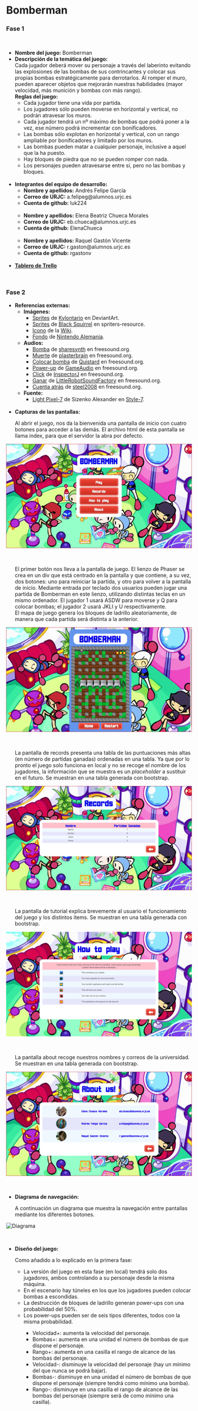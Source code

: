 # Bomberman

### Fase 1
<br>
<ul>
  <li><b>Nombre del juego:</b> Bomberman </li>
  <li><b>Descripción de la temática del juego:</b>
     <br>
     Cada jugador deberá mover su personaje a través del laberinto evitando las explosiones de las bombas de sus contrincantes y colocar  sus propias bombas estratégicamente para derrotarlos. Al romper el muro, pueden aparecer objetos que mejorarán nuestras habilidades (mayor velocidad, más munición y bombas con más rango).
     <br>
     <b>Reglas del juego:</b>
     <ul>
        <li>Cada jugador tiene una vida por partida.</li>
        <li>Los jugadores sólo pueden moverse en horizontal y vertical, no podrán atravesar los muros.</li>
        <li>Cada jugador tendrá un nº máximo de bombas que podrá poner a la vez, ese número podrá incrementar con bonificadores.</li>
        <li>Las bombas sólo explotan en horizontal y vertical, con un rango ampliable por bonificadores y limitado por los muros.</li>
        <li>Las bombas pueden matar a cualquier personaje, inclusive a aquel que la ha puesto.</li>
        <li>Hay bloques de piedra que no se pueden romper con nada.</li>
        <li>Los personajes pueden atravesarse entre sí, pero no las bombas y bloques.</li>
   </ul>
   <br>
  </li>
    
  <li><b>Integrantes del equipo de desarrollo:</b>
  <ul>
    <li><b>Nombre y apellidos:</b> Andrés Felipe García</li>
    <li><b>Correo de URJC:</b>  a.felipeg@alumnos.urjc.es</li>
    <li><b>Cuenta de github:</b> luk224</li>
  </ul>
  <br>
  <ul>
    <li><b>Nombre y apellidos:</b> Elena Beatriz Chueca Morales</li>
    <li><b>Correo de URJC:</b> eb.chueca@alumnos.urjc.es</li>
    <li><b>Cuenta de github:</b> ElenaChueca</li>
  </ul>
  <br>
  <ul>
    <li><b>Nombre y apellidos:</b> Raquel Gastón Vicente</li>
    <li><b>Correo de URJC:</b> r.gaston@alumnos.urjc.es</li>
    <li><b>Cuenta de github:</b> rgastonv</li>
  </ul>
  
  <br>
  <li><b><a href="http://trello.com/b/Pxu6exQQ/juegos-en-red">Tablero de Trello</a></b></li>
  
</ul>
<br>

  ### Fase 2
<ul>
  <li><b>Referencias externas:</b>
  <br>
  <ul>
    <li><b>Imágenes:</b>
      <ul>
        <li><a href="https://www.deviantart.com/art/3D-Bomberman-Custom-Sheet-127714831">Sprites</a> de <a href="https://kylontario.deviantart.com/">Kylontario</a> en DeviantArt.
        </li>
        <li><a href="https://www.spriters-resource.com/pc_computer/atomicbomberman/sheet/9768/">Sprites</a> de <a href="https://www.spriters-resource.com/submitter/Black+Squirrel/">Black Squirrel</a> en spriters-resource.
        </li>
        <li><a href="http://bomberman.wikia.com/wiki/File:Bomberman-icon.png">Icono</a> de la <a href="http://bomberman.wikia.com/">Wiki</a>.
        </li>
        <li><a href="http://nintendo-online.de/switch/news/28200/nintendo-switch-preview-event-wir-zocken-super-bomberman-r">Fondo</a> de <a href="http://nintendo-online.de/">Nintendo Alemania</a>.
        </li>
      </ul>
    </li>
    <li><b>Audios:</b>
      <ul>
        <li><a href="https://freesound.org/people/sharesynth/sounds/344506/">Bomba</a> de <a href="https://freesound.org/people/sharesynth/">sharesynth</a> en freesound.org.
        </li>
        <li><a href="https://freesound.org/people/plasterbrain/sounds/394466/">Muerte</a> de <a href="https://freesound.org/people/plasterbrain/">plasterbrain</a> en freesound.org.
        </li>
        <li><a href="https://freesound.org/people/Quistard/sounds/231955/">Colocar bomba</a> de <a href="https://freesound.org/people/Quistard/">Quistard</a> en freesound.org.
        </li>
        <li><a href="https://freesound.org/people/GameAudio/sounds/220173/">Power-up</a> de <a href="https://freesound.org/people/GameAudio/">GameAudio</a> en freesound.org.
        </li>
        <li><a href="https://freesound.org/people/InspectorJ/sounds/403018/">Click</a> de <a href="https://freesound.org/people/InspectorJ/">InspectorJ</a> en freesound.org.
        </li>
        <li><a href="https://freesound.org/people/LittleRobotSoundFactory/sounds/270333/">Ganar</a> de <a href="https://freesound.org/people/LittleRobotSoundFactory/">LittleRobotSoundFactory</a> en freesound.org.
        </li>
        <li><a href="https://freesound.org/people/steel2008/sounds/231277/">Cuenta atrás</a> de <a href="https://freesound.org/people/steel2008/">steel2008</a> en freesound.org.
        </li>
      </ul>
    </li>
    <li><b>Fuente:</b>
      <ul>
        <li><a href="http://www.styleseven.com/php/get_product.php?product=Light%20Pixel-7">Light Pixel-7</a> de Sizenko Alexander en <a href="http://www.styleseven.com">Style-7</a>.
        </li>
      </ul>
    </li>
  </ul>
  <br>
  <li><b>Capturas de las pantallas:</b></li>

  <p>Al abrir el juego, nos da la bienvenida una pantalla de inicio con cuatro botones para acceder a las demás. El archivo html de esta pantalla se llama index, para que el servidor la abra por defecto.</p></ul>

  ![Inicio](https://raw.githubusercontent.com/rgastonv/BombermanGame/master/img/home_img.png)

  <br>

  <ul><p>El primer botón nos lleva a la pantalla de juego. El lienzo de Phaser se crea en un div que está centrado en la pantalla y que contiene, a su vez, dos botones: uno para reiniciar la partida, y otro para volver a la pantalla de inicio. Mediante entrada por teclado dos usuarios pueden jugar una partida de Bomberman en este lienzo, utilizando distintas teclas en un mismo ordenador. El jugador 1 usará ASDW para moverse y Q para colocar bombas; el jugador 2 usará JKLI y U respectivamente.<br>
  El mapa de juego genera los bloques de ladrillo aleatoriamente, de manera que cada partida será distinta a la anterior.</p></ul>
  
  ![Juego](https://raw.githubusercontent.com/rgastonv/BombermanGame/master/img/inGame_img.png)

  <br>

  <ul><p>La pantalla de records presenta una tabla de las puntuaciones más altas (en número de partidas ganadas) ordenadas en una tabla. Ya que por lo pronto el juego solo funciona en local y no se recoge el nombre de los jugadores, la información que se muestra es un <i>placeholder</i> a sustituir en el futuro. Se muestran en una tabla generada con bootstrap.</p></ul>
  
  ![Records](https://raw.githubusercontent.com/rgastonv/BombermanGame/master/img/records_img.png)

  <br>

  <ul><p>La pantalla de tutorial explica brevemente al usuario el funcionamiento del juego y los distintos ítems. Se muestran en una tabla generada con bootstrap.</p></ul>
  
  ![Tutorial](https://raw.githubusercontent.com/rgastonv/BombermanGame/master/img/tutorial_img.png)

  <br>

  <ul><p>La pantalla about recoge nuestros nombres y correos de la universidad. Se muestran en una tabla generada con bootstrap.
  </p></ul>
  
  ![Sobre nosotros](https://raw.githubusercontent.com/rgastonv/BombermanGame/master/img/about_img.png)


  <br>
  <ul><li><b>Diagrama de navegación:</b></li>

  <p>A continuación un diagrama que muestra la navegación entre pantallas mediante los diferentes botones.
  </p></ul>
  
  ![Diagrama](https://raw.githubusercontent.com/rgastonv/BombermanGame/master/img/diagramaDeNavegación.png)
  
  <br>


  <ul><li><b>Diseño del juego:</b>
  
  <p>Como añadido a lo explicado en la primera fase:</p>
      <ul>
        <li>La versión del juego en esta fase (en local) tendrá solo dos jugadores, ambos controlando a su personaje desde la misma máquina.</li>
        <li>En el escenario hay túneles en los que los jugadores pueden colocar bombas a escondidas.</li>
        <li>La destrucción de bloques de ladrillo generan power-ups con una probabilidad del 50%.</li>
        <li>Los power-ups pueden ser de seis tipos diferentes, todos con la misma probabilidad.</li>
        <ul>
            <li>Velocidad+: aumenta la velocidad del personaje.</li>
            <li>Bombas+: aumenta en una unidad el número de bombas de que dispone el personaje.</li>
            <li>Rango+: aumenta en una casilla el rango de alcance de las bombas del personaje.</li>
            <li>Velocidad-: disminuye la velocidad del personaje (hay un mínimo del que nunca se podrá bajar).</li>
            <li>Bombas-: disminuye en una unidad el número de bombas de que dispone el personaje (siempre tendrá como mínimo una bomba).</li>
            <li>Rango-: disminuye en una casilla el rango de alcance de las bombas del personaje (siempre será de como mínimo una casilla).</li>
        </ul>
      </ul>
      </li>
  

  </ul>
